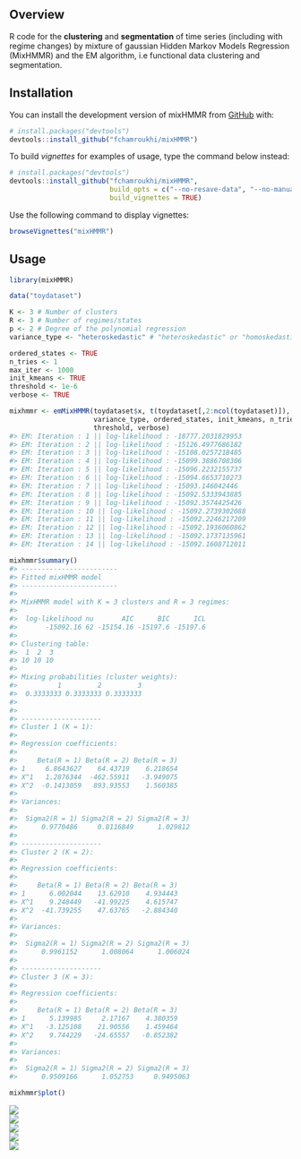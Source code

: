 
<!-- README.md is generated from README.Rmd. Please edit that file -->

## Overview

<!-- badges: start -->

<!-- badges: end -->

R code for the **clustering** and **segmentation** of time series
(including with regime changes) by mixture of gaussian Hidden Markov
Models Regression (MixHMMR) and the EM algorithm, i.e functional data
clustering and segmentation.

## Installation

You can install the development version of mixHMMR from
[GitHub](https://github.com/) with:

``` r
# install.packages("devtools")
devtools::install_github("fchamroukhi/mixHMMR")
```

To build *vignettes* for examples of usage, type the command below
instead:

``` r
# install.packages("devtools")
devtools::install_github("fchamroukhi/mixHMMR", 
                         build_opts = c("--no-resave-data", "--no-manual"), 
                         build_vignettes = TRUE)
```

Use the following command to display vignettes:

``` r
browseVignettes("mixHMMR")
```

## Usage

``` r
library(mixHMMR)

data("toydataset")

K <- 3 # Number of clusters
R <- 3 # Number of regimes/states
p <- 2 # Degree of the polynomial regression
variance_type <- "heteroskedastic" # "heteroskedastic" or "homoskedastic" model

ordered_states <- TRUE
n_tries <- 1
max_iter <- 1000
init_kmeans <- TRUE
threshold <- 1e-6
verbose <- TRUE

mixhmmr <- emMixHMMR(toydataset$x, t(toydataset[,2:ncol(toydataset)]), K, R, p,
                     variance_type, ordered_states, init_kmeans, n_tries, max_iter,
                     threshold, verbose)
#> EM: Iteration : 1 || log-likelihood : -18777.2031829953
#> EM: Iteration : 2 || log-likelihood : -15126.4977686182
#> EM: Iteration : 3 || log-likelihood : -15108.0257218485
#> EM: Iteration : 4 || log-likelihood : -15099.3886708306
#> EM: Iteration : 5 || log-likelihood : -15096.2232155737
#> EM: Iteration : 6 || log-likelihood : -15094.6653710273
#> EM: Iteration : 7 || log-likelihood : -15093.146042446
#> EM: Iteration : 8 || log-likelihood : -15092.5333943885
#> EM: Iteration : 9 || log-likelihood : -15092.3574425426
#> EM: Iteration : 10 || log-likelihood : -15092.2739302088
#> EM: Iteration : 11 || log-likelihood : -15092.2246217209
#> EM: Iteration : 12 || log-likelihood : -15092.1936060862
#> EM: Iteration : 13 || log-likelihood : -15092.1737135961
#> EM: Iteration : 14 || log-likelihood : -15092.1608712011

mixhmmr$summary()
#> ------------------------
#> Fitted mixHMMR model
#> ------------------------
#> 
#> MixHMMR model with K = 3 clusters and R = 3 regimes:
#> 
#>  log-likelihood nu       AIC      BIC      ICL
#>       -15092.16 62 -15154.16 -15197.6 -15197.6
#> 
#> Clustering table:
#>  1  2  3 
#> 10 10 10 
#> 
#> Mixing probabilities (cluster weights):
#>          1         2         3
#>  0.3333333 0.3333333 0.3333333
#> 
#> 
#> --------------------
#> Cluster 1 (K = 1):
#> 
#> Regression coefficients:
#> 
#>     Beta(R = 1) Beta(R = 2) Beta(R = 3)
#> 1     6.8643627    64.43719    6.218654
#> X^1   1.2876344  -462.55911   -3.949075
#> X^2  -0.1413059   893.93553    1.560385
#> 
#> Variances:
#> 
#>  Sigma2(R = 1) Sigma2(R = 2) Sigma2(R = 3)
#>      0.9770486     0.8116849      1.029812
#> 
#> --------------------
#> Cluster 2 (K = 2):
#> 
#> Regression coefficients:
#> 
#>     Beta(R = 1) Beta(R = 2) Beta(R = 3)
#> 1      6.002044    13.62910    4.934443
#> X^1    9.248449   -41.99225    4.615747
#> X^2  -41.739255    47.63765   -2.884340
#> 
#> Variances:
#> 
#>  Sigma2(R = 1) Sigma2(R = 2) Sigma2(R = 3)
#>      0.9961152      1.008064      1.006024
#> 
#> --------------------
#> Cluster 3 (K = 3):
#> 
#> Regression coefficients:
#> 
#>     Beta(R = 1) Beta(R = 2) Beta(R = 3)
#> 1      5.139985     2.17167    4.380359
#> X^1   -3.125108    21.90556    1.459464
#> X^2    9.744229   -24.65557   -0.852382
#> 
#> Variances:
#> 
#>  Sigma2(R = 1) Sigma2(R = 2) Sigma2(R = 3)
#>      0.9509166      1.052753     0.9495063

mixhmmr$plot()
```

<img src="man/figures/README-unnamed-chunk-5-1.png" style="display: block; margin: auto;" /><img src="man/figures/README-unnamed-chunk-5-2.png" style="display: block; margin: auto;" /><img src="man/figures/README-unnamed-chunk-5-3.png" style="display: block; margin: auto;" /><img src="man/figures/README-unnamed-chunk-5-4.png" style="display: block; margin: auto;" /><img src="man/figures/README-unnamed-chunk-5-5.png" style="display: block; margin: auto;" />

